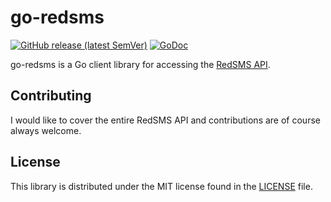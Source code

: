 # go-redsms

[![GitHub release (latest SemVer)](https://img.shields.io/github/v/release/yggdr-corp/go-redsms?sort=semver)](https://github.com/yggdr-corp/go-redsms/releases)
[![GoDoc](https://img.shields.io/static/v1?label=godoc&message=reference&color=blue)](https://pkg.go.dev/github.com/yggdr-corp/go-redsms/v2/redsms)

go-redsms is a Go client library for accessing the [RedSMS API](https://redsms.ru/integration/api/).

## Contributing

I would like to cover the entire RedSMS API and contributions are of course always welcome.

## License

This library is distributed under the MIT license found
in the [LICENSE](./LICENSE) file.
